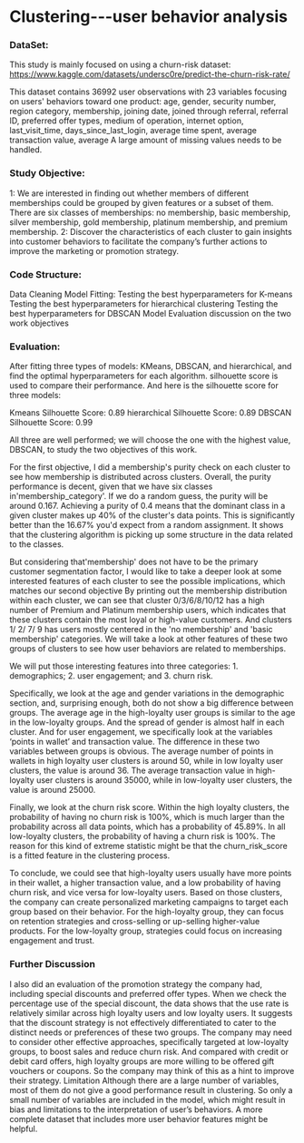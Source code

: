 # Clustering---user behavior analysis

### DataSet:
This study is mainly focused on using a churn-risk dataset: https://www.kaggle.com/datasets/undersc0re/predict-the-churn-risk-rate/


This dataset contains 36992 user observations with 23 variables focusing on users' behaviors toward one product:
age, gender, security number, region category, membership, 
joining date, joined through referral, referral ID, preferred offer types, medium of operation, internet option, last_visit_time, 
days_since_last_login, average time spent, average transaction value, average A large amount of missing values needs to be handled. 


### Study Objective:
1: We are interested in finding out whether members of different memberships could be grouped by given features or a subset of them. There are six classes of memberships: no membership, basic membership, silver membership, gold membership, platinum membership, and premium membership. 
2: Discover the characteristics of each cluster to gain insights into customer behaviors to facilitate the company’s further actions to improve the marketing or promotion strategy. 

### Code Structure:
Data Cleaning 
Model Fitting: 
Testing the best hyperparameters for K-means
Testing the best hyperparameters for hierarchical clustering
Testing the best hyperparameters for DBSCAN
Model Evaluation
discussion on the two work objectives 

### Evaluation: 
After fitting three types of models: KMeans, DBSCAN, and hierarchical, and find the optimal hyperparameters for each algorithm. 
silhouette score is used to compare their performance. 
And here is the silhouette score for three models: 

Kmeans Silhouette Score: 0.89
hierarchical Silhouette Score: 0.89
DBSCAN Silhouette Score: 0.99

All three are well performed; we will choose the one with the highest value, DBSCAN, to study the two objectives of this work. 

For the first objective, I did a membership's purity check on each cluster to see how membership is distributed across clusters. Overall, the purity performance is decent, given that we have six classes in'membership_category'. If we do a random guess, the purity will be around 0.167. Achieving a purity of 0.4 means that the dominant class in a given cluster makes up 40% of the cluster's data points. This is significantly better than the 16.67% you'd expect from a random assignment. It shows that the clustering algorithm is picking up some structure in the data related to the classes.

But considering that'membership' does not have to be the primary customer segmentation factor, I would like to take a deeper look at some interested features of each cluster to see the possible implications, which matches our second objective
By printing out the membership distribution within each cluster, we can see that cluster 0/3/6/8/10/12 has a high number of Premium and Platinum membership users, which indicates that these clusters contain the most loyal or high-value customers.
And clusters 1/ 2/ 7/ 9 has users mostly centered in the 'no membership' and 'basic membership' categories.  We will take a look at other features of these two groups of clusters to see how user behaviors are related to memberships.

We will put those interesting features into three categories: 1. demographics; 2. user engagement; and 3. churn risk. 

Specifically, we look at the age and gender variations in the demographic section, and, surprising enough, both do not show a big difference between groups. The average age in the high-loyalty user groups is similar to the age in the low-loyalty groups. And the spread of gender is almost half in each cluster. 
And for user engagement, we specifically look at the variables ‘points in wallet’ and transaction value. The difference in these two variables between groups is obvious. The average number of points in wallets in high loyalty user clusters is around 50, while in low loyalty user clusters, the value is around 36. The average transaction value in high-loyalty user clusters is around 35000, while in low-loyalty user clusters, the value is around 25000. 

Finally, we look at the churn risk score. Within the high loyalty clusters, the probability of having no churn risk is 100%, which is much larger than the probability across all data 
points, which has a probability of 45.89%. In all low-loyalty clusters, the probability of having a churn risk is 100%. The reason for this kind of extreme statistic might be that the churn_risk_score is a fitted feature in the clustering process. 

To conclude, we could see that high-loyalty users usually have more points in their wallet, a higher transaction value, and a low probability of having churn risk, and vice versa for low-loyalty users. Based on those clusters, the company can create personalized marketing campaigns to target each group based on their behavior. For the high-loyalty group, they can focus on retention strategies and cross-selling or up-selling higher-value products. For the low-loyalty group, strategies could focus on increasing engagement and trust. 

### Further Discussion
I also did an evaluation of the promotion strategy the company had, including special discounts and preferred offer types. When we check the percentage use of the special discount, the data shows that the use rate is relatively similar across high loyalty users and low loyalty users. It suggests that the discount strategy is not effectively differentiated to cater to the distinct needs or preferences of these two groups. The company may need to consider other effective approaches, specifically targeted at low-loyalty groups, to boost sales and reduce churn risk.  And compared with credit or debit card offers, high loyalty groups are more willing to be offered gift vouchers or coupons. So the company may think of this as a hint to improve their strategy.
Limitation
Although there are a large number of variables, most of them do not give a good performance result in clustering. So only a small number of variables are included in the model, which might result in bias and limitations to the interpretation of user’s behaviors. 
A more complete dataset that includes more user behavior features might be helpful. 
